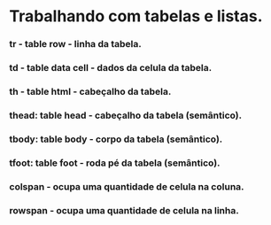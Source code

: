 # Trabalhando com tabelas e listas.
### tr - table row - linha da tabela.
### td - table data cell - dados da celula da tabela.
### th - table html - cabeçalho da tabela.
### thead: table head - cabeçalho da tabela (semântico).
### tbody: table body - corpo da tabela (semântico).
### tfoot: table foot - roda pé da tabela (semântico).
### colspan - ocupa uma quantidade de celula na coluna.
### rowspan - ocupa uma quantidade de celula na linha.






